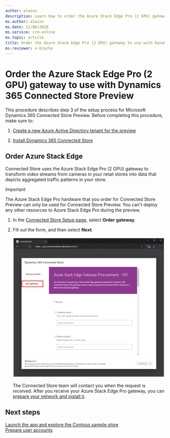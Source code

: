 ```yaml
---
author: alwinv
description: Learn how to order the Azure Stack Edge Pro (2 GPU) gateway to use with Dynamics 365 Connected Store Preview.
ms.author: alwinv
ms.date: 11/06/2020
ms.service: crm-online
ms.topic: article
title: Order the Azure Stack Edge Pro (2 GPU) gateway to use with Dynamics 365 Connected Store Preview
ms.reviewer: v-brycho
---
```


# Order the Azure Stack Edge Pro (2 GPU) gateway to use with Dynamics 365 Connected Store Preview

This procedure describes step 3 of the setup process for Microsoft Dynamics 365 Connected Store Preview. Before completing this procedure, make sure to:

1. [Create a new Azure Active Directory tenant for the preview](admin-create-new-tenant.md)

2. [Install Dynamics 365 Connected Store](admin-install-web-app.md)

## Order Azure Stack Edge

Connected Store uses the Azure Stack Edge Pro (2 GPU) gateway to transform video streams from cameras in your retail stores into data that depicts aggregated traffic patterns in your store. 

> [!IMPORTANT]
> The Azure Stack Edge Pro hardware that you order for Connected Store Preview can only be used for Connected Store Preview. You can't deploy any other resources to Azure Stack Edge Pro during the preview. 

1. In the [Connected Store Setup page](https://go.microsoft.com/fwlink/?linkid=2128110), select **Order gateway**.

2. Fill out the form, and then select **Next**. 

     ![Order gateway command and Azure Stack Edge Pro procurement form](media/get-gateway.PNG "Order gateway command and Azure Stack Edge Pro procurement form")
     
   The Connected Store team will contact you when the request is received. After you receive your Azure Stack Edge Pro gateway, you can [prepare your network and install it](ase-install.md).
 
## Next steps

[Launch the app and explore the Contoso sample store](launch-app.md)<br>
[Prepare user accounts](admin-prepare-user-accounts.md)
